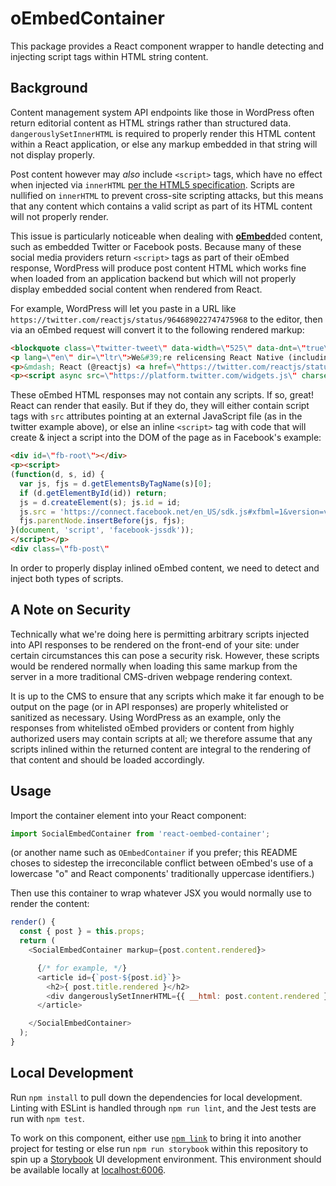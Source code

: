 # oEmbedContainer

This package provides a React component wrapper to handle detecting and injecting script tags within HTML string content.

## Background

Content management system API endpoints like those in WordPress often return editorial content as HTML strings rather than structured data. `dangerouslySetInnerHTML` is required to properly render this HTML content within a React application, or else any markup embedded in that string will not display properly.

Post content however may _also_ include `<script>` tags, which have no effect when injected via `innerHTML` [per the HTML5 specification](https://developer.mozilla.org/en-US/docs/Web/API/Element/innerHTML). Scripts are nullified on `innerHTML` to prevent cross-site scripting attacks, but this means that any content which contains a valid script as part of its HTML content will not properly render.

This issue is particularly noticeable when dealing with [**oEmbed**](https://oembed.com/)ded content, such as embedded Twitter or Facebook posts. Because many of these social media providers return `<script>` tags as part of their oEmbed response, WordPress will produce post content HTML which works fine when loaded from an application backend but which will not properly display embedded social content when rendered from React.

For example, WordPress will let you paste in a URL like `https://twitter.com/reactjs/status/964689022747475968` to the editor, then via an oEmbed request will convert it to the following rendered markup:

```html
<blockquote class=\"twitter-tweet\" data-width=\"525\" data-dnt=\"true\">
<p lang=\"en\" dir=\"ltr\">We&#39;re relicensing React Native (including Fresco, Metro, and Yoga) under the MIT license to match React. <a href=\"https://t.co/Ypg7ozX958\">https://t.co/Ypg7ozX958</a></p>
<p>&mdash; React (@reactjs) <a href=\"https://twitter.com/reactjs/status/964689022747475968?ref_src=twsrc%5Etfw\">February 17, 2018</a></p></blockquote>
<p><script async src=\"https://platform.twitter.com/widgets.js\" charset=\"utf-8\"></script></p>
```

These oEmbed HTML responses may not contain any scripts. If so, great! React can render that easily. But if they do, they will either contain script tags with `src` attributes pointing at an external JavaScript file (as in the twitter example above), or else an inline `<script>` tag with code that will create & inject a script into the DOM of the page as in Facebook's example:

```html
<div id=\"fb-root\"></div>
<p><script>
(function(d, s, id) {
  var js, fjs = d.getElementsByTagName(s)[0];
  if (d.getElementById(id)) return;
  js = d.createElement(s); js.id = id;
  js.src = 'https://connect.facebook.net/en_US/sdk.js#xfbml=1&version=v2.12';
  fjs.parentNode.insertBefore(js, fjs);
}(document, 'script', 'facebook-jssdk'));
</script></p>
<div class=\"fb-post\" 
```

In order to properly display inlined oEmbed content, we need to detect and inject both types of scripts.

## A Note on Security

Technically what we're doing here is permitting arbitrary scripts injected into API responses to be rendered on the front-end of your site: under certain circumstances this can pose a security risk. However, these scripts would be rendered normally when loading this same markup from the server in a more traditional CMS-driven webpage rendering context.

It is up to the CMS to ensure that any scripts which make it far enough to be output on the page (or in API responses) are properly whitelisted or sanitized as necessary. Using WordPress as an example, only the responses from whitelisted oEmbed providers or content from highly authorized users may contain scripts at all; we therefore assume that any scripts inlined within the returned content are integral to the rendering of that content and should be loaded accordingly.

## Usage

Import the container element into your React component:

```js
import SocialEmbedContainer from 'react-oembed-container';
```
(or another name such as `OEmbedContainer` if you prefer; this README choses to sidestep the irreconcilable conflict between oEmbed's use of a lowercase "o" and React components' traditionally uppercase identifiers.)

Then use this container to wrap whatever JSX you would normally use to render the content:
```js
render() {
  const { post } = this.props;
  return (
    <SocialEmbedContainer markup={post.content.rendered}>

      {/* for example, */}
      <article id={`post-${post.id}`}>
        <h2>{ post.title.rendered }</h2>
        <div dangerouslySetInnerHTML={{ __html: post.content.rendered }} />
      </article>

    </SocialEmbedContainer>
  );
}
```

## Local Development

Run `npm install` to pull down the dependencies for local development. Linting with ESLint is handled through `npm run lint`, and the Jest tests are run with `npm test`.

To work on this component, either use [`npm link`](https://docs.npmjs.com/cli/link) to bring it into another project for testing or else run `npm run storybook` within this repository to spin up a [Storybook](https://storybook.js.org/) UI development environment. This environment should be available locally at [localhost:6006](http://localhost:6006).
